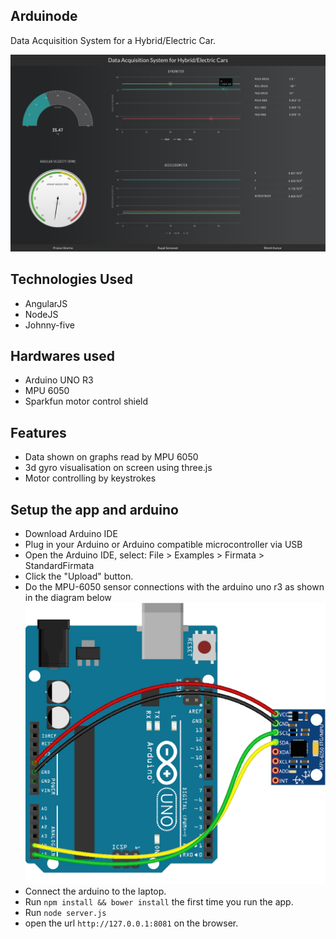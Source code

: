 Arduinode
---------

Data Acquisition System for a Hybrid/Electric Car.

![screen](docs-media/arduinode.png)

Technologies Used
-----------------
* AngularJS
* NodeJS
* Johnny-five

Hardwares used
--------------
* Arduino UNO R3
* MPU 6050
* Sparkfun motor control shield

Features
--------

* Data shown on graphs read by MPU 6050
* 3d gyro visualisation on screen using three.js
* Motor controlling by keystrokes

Setup the app and arduino
-------------------------
* Download Arduino IDE
* Plug in your Arduino or Arduino compatible microcontroller via USB
* Open the Arduino IDE, select: File > Examples > Firmata > StandardFirmata
* Click the "Upload" button.
* Do the MPU-6050 sensor connections with the arduino uno r3 as shown in the diagram below
  ![img](docs-media/mpu.png)
* Connect the arduino to the laptop.
* Run ```npm install && bower install``` the first time you run the app.
* Run ```node server.js```
* open the url ```http://127.0.0.1:8081``` on the browser.




